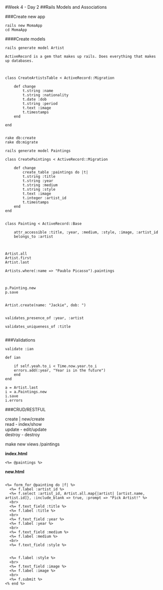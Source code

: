#Week 4 - Day 2 
##Rails Models and Associations


###Create new app

```
rails new MomaApp
cd MomaApp

```

####Create models


```
rails generate model Artist

ActiveRecord is a gem that makes up rails. Does everything that makes up databases.



class CreateArtistsTable < ActiveRecord::Migration
	
	def change
		t.string :name
		t.string :nationality
		t.date :dob
		t.string :period
		t.text :image
		t.timestamps
	end
	
end


rake db:create
rake db:migrate

```
```
rails generate model Paintings

class CreatePaintings < ActiveRecord::Migration

	def change
		create_table :paintings do |t|
		t.string :title
		t.string :year
		t.string :medium
		t.string :style
		t.text :image
		t.integer :artist_id
		t.timestamps
	end
end


```
```
class Painting < ActiveRecord::Base

	attr_accessible :title, :year, :medium, :style, :image, :artist_id
	belongs_to :artist



Artist.all
Artist.first
Artist.last

Artists.where(:name => "Paublo Picasso").paintings



p.Painting.new
p.save


Artist.create(name: "Jackie", dob: ")


validates_presence_of :year, :artist

validates_uniqueness_of :title


```

###Validations
```
validate :ian

def ian
	
	if self.yeah.to_i < Time.now.year.to_i
	errors.add(:year, "Year is in the future")
	end
end
```
```
a = Artist.last
i = a.Paintings.new
i.save
i.errors
```

###CRUD/RESTFUL

create | new/create  
read - index/show  
update - edit/update  
destroy - destroy  



make new views
/paintings

**index.html**

```
<%= @paintings %>

```

**new.html**

```

<%= form_for @painting do |f| %>
  <%= f.label :artist_id %>
  <%= f.select :artist_id, Artist.all.map{|artist| [artist.name, artist.id]}, :include_blank => true, :prompt => "Pick Artist!" %>
  <br>
  <%= f.text_field :title %>
  <%= f.label :title %>
  <br>
  <%= f.text_field :year %>
  <%= f.label :year %>
  <br>
  <%= f.text_field :medium %>
  <%= f.label :medium %>
  <br>
  <%= f.text_field :style %>
  
 
  <%= f.label :style %>
  <br>
  <%= f.text_field :image %>
  <%= f.label :image %>
  <br>
  <%= f.submit %>
<% end %>


```